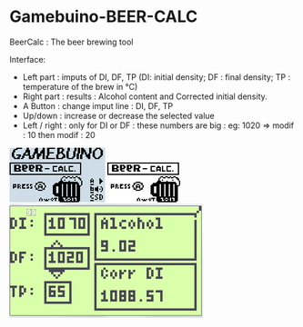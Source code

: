 # Gamebuino-BEER-CALC
BeerCalc : The beer brewing tool

Interface:
- Left part : imputs of DI, DF, TP (DI: initial density; DF : final density; TP : temperature of the brew in °C)
- Right part : results : Alcohol content and Corrected initial density.
- A Button : change imput line : DI, DF, TP
- Up/down : increase or decrease the selected value
- Left / right : only for DI or DF : these numbers are big : eg: 1020 => modif : 10 then modif : 20

![](https://github.com/Awot83/Gamebuino-BEER-CALC/blob/master/Beer_Calc%20v2.gif?raw=true)
![](https://github.com/Awot83/Gamebuino-BEER-CALC/blob/master/logoB.png?raw=true)
![](https://github.com/Awot83/Gamebuino-BEER-CALC/blob/master/beerCalc2.png?raw=true)
